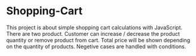 # Shopping-Cart

This project is about simple shopping cart calculations with JavaScript. There are two product. Customer can increase / decrease the product quantity or remove product from cart. Total price will be shown depending on the quantity of products. Negetive cases are handled with conditions.